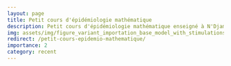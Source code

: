 ```yaml
---
layout: page
title: Petit cours d'épidémiologie mathématique
description: Petit cours d'épidémiologie mathématique enseigné à N'Djaména en juin 2022
img: assets/img/figure_variant_importation_base_model_with_stimulations.png
redirect: /petit-cours-epidemio-mathematique/
importance: 2
category: recent
---
```

